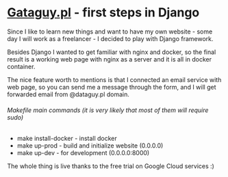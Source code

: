 # [Gataguy.pl](http://dataguy.pl/) - first steps in Django

Since I like to learn new things and want to have my own website - some day
I will work as a freelancer - I decided to play with Django framework. 

Besides Django I wanted to get familiar with nginx and docker, so the final
result is a working web page with nginx as a server and it is all in docker
container.

The nice feature worth to mentions is that I connected an email service with
web page, so you can send me a message through the form, and I will get
forwarded email from @dataguy.pl domain.

###### Makefile main commands (it is very likely that most of them will require sudo)
- make install-docker - install docker
- make up-prod - build and initialize website (0.0.0.0)
- make up-dev - for development (0.0.0.0:8000)

The whole thing is live thanks to the free trial on Google Cloud services :)